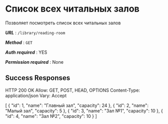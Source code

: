 # Список всех читальных залов

Позволяет посмотреть список всех читальных залов

***URL*** : `/library/reading-room`

***Method*** : `GET`

***Auth required*** : YES

***Permission required*** : None

## Success Responses

HTTP 200 OK
Allow: GET, POST, HEAD, OPTIONS
Content-Type: application/json
Vary: Accept

[
    {
        "id": 1,
        "name": "Главный зал",
        "capacity": 24
    },
    {
        "id": 2,
        "name": "Малый зал",
        "capacity": 5
    },
    {
        "id": 3,
        "name": "Зал №1",
        "capacity": 10
    },
    {
        "id": 4,
        "name": "Зал №2",
        "capacity": 10
    }
]